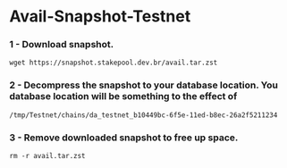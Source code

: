 # Avail-Snapshot-Testnet

### 1 - Download snapshot.
``` 
wget https://snapshot.stakepool.dev.br/avail.tar.zst
```
### 2 - Decompress the snapshot to your database location. You database location will be something to the effect of
```
/tmp/Testnet/chains/da_testnet_b10449bc-6f5e-11ed-b8ec-26a2f5211234
```
### 3 - Remove downloaded snapshot to free up space.
```
rm -r avail.tar.zst
```
